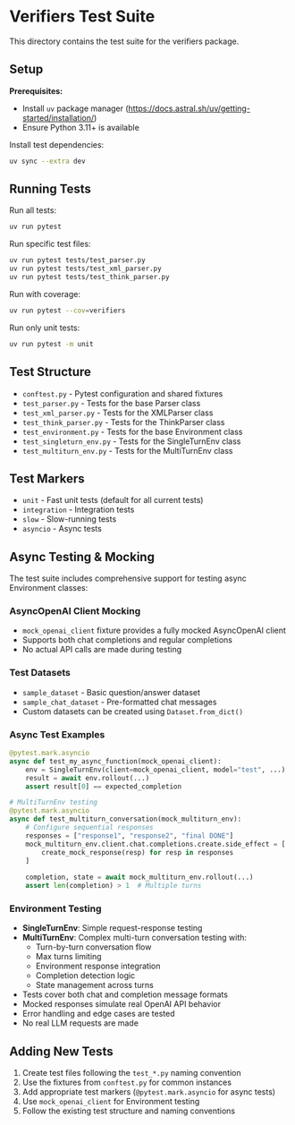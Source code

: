 # Verifiers Test Suite

This directory contains the test suite for the verifiers package.

## Setup

**Prerequisites:**
- Install `uv` package manager (https://docs.astral.sh/uv/getting-started/installation/)
- Ensure Python 3.11+ is available

Install test dependencies:

```bash
uv sync --extra dev
```

## Running Tests

Run all tests:

```bash
uv run pytest
```

Run specific test files:

```bash
uv run pytest tests/test_parser.py
uv run pytest tests/test_xml_parser.py
uv run pytest tests/test_think_parser.py
```

Run with coverage:

```bash
uv run pytest --cov=verifiers
```

Run only unit tests:

```bash
uv run pytest -m unit
```

## Test Structure

- `conftest.py` - Pytest configuration and shared fixtures
- `test_parser.py` - Tests for the base Parser class
- `test_xml_parser.py` - Tests for the XMLParser class  
- `test_think_parser.py` - Tests for the ThinkParser class
- `test_environment.py` - Tests for the base Environment class
- `test_singleturn_env.py` - Tests for the SingleTurnEnv class
- `test_multiturn_env.py` - Tests for the MultiTurnEnv class

## Test Markers

- `unit` - Fast unit tests (default for all current tests)
- `integration` - Integration tests
- `slow` - Slow-running tests
- `asyncio` - Async tests

## Async Testing & Mocking

The test suite includes comprehensive support for testing async Environment classes:

### AsyncOpenAI Client Mocking
- `mock_openai_client` fixture provides a fully mocked AsyncOpenAI client
- Supports both chat completions and regular completions
- No actual API calls are made during testing

### Test Datasets
- `sample_dataset` - Basic question/answer dataset
- `sample_chat_dataset` - Pre-formatted chat messages
- Custom datasets can be created using `Dataset.from_dict()`

### Async Test Examples
```python
@pytest.mark.asyncio
async def test_my_async_function(mock_openai_client):
    env = SingleTurnEnv(client=mock_openai_client, model="test", ...)
    result = await env.rollout(...)
    assert result[0] == expected_completion

# MultiTurnEnv testing
@pytest.mark.asyncio  
async def test_multiturn_conversation(mock_multiturn_env):
    # Configure sequential responses
    responses = ["response1", "response2", "final DONE"]
    mock_multiturn_env.client.chat.completions.create.side_effect = [
        create_mock_response(resp) for resp in responses
    ]
    
    completion, state = await mock_multiturn_env.rollout(...)
    assert len(completion) > 1  # Multiple turns
```

### Environment Testing
- **SingleTurnEnv**: Simple request-response testing
- **MultiTurnEnv**: Complex multi-turn conversation testing with:
  - Turn-by-turn conversation flow
  - Max turns limiting
  - Environment response integration
  - Completion detection logic
  - State management across turns
- Tests cover both chat and completion message formats
- Mocked responses simulate real OpenAI API behavior
- Error handling and edge cases are tested
- No real LLM requests are made

## Adding New Tests

1. Create test files following the `test_*.py` naming convention
2. Use the fixtures from `conftest.py` for common instances
3. Add appropriate test markers (`@pytest.mark.asyncio` for async tests)
4. Use `mock_openai_client` for Environment testing
5. Follow the existing test structure and naming conventions